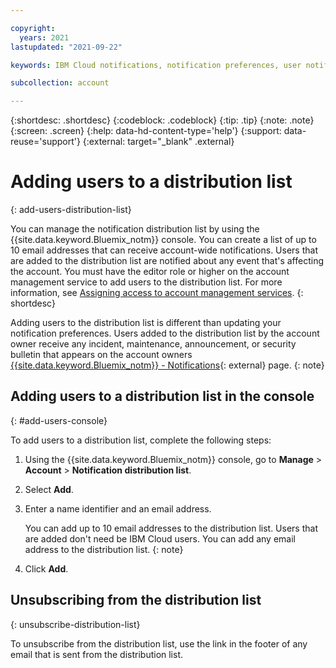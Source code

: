 ```yaml
---

copyright:
  years: 2021
lastupdated: "2021-09-22"

keywords: IBM Cloud notifications, notification preferences, user notifications, distribution list, notification distribution list

subcollection: account

---
```


{:shortdesc: .shortdesc}
{:codeblock: .codeblock}
{:tip: .tip}
{:note: .note}
{:screen: .screen}
{:help: data-hd-content-type='help'} 
{:support: data-reuse='support'} 
{:external: target="_blank" .external}

# Adding users to a distribution list 
{: add-users-distribution-list}

You can manage the notification distribution list by using the {{site.data.keyword.Bluemix_notm}} console. You can create a list of up to 10 email addresses that can receive account-wide notifications. Users that are added to the distribution list are notified about any event that's affecting the account. You must have the editor role or higher on the account management service to add users to the distribution list. For more information, see [Assigning access to account management services](/docs/account?topic=account-account-services).
{: shortdesc}

Adding users to the distribution list is different than updating your notification preferences. Users added to the distribution list by the account owner receive any incident, maintenance, announcement, or security bulletin that appears on the account owners [{{site.data.keyword.Bluemix_notm}} - Notifications](https://cloud.ibm.com/notifications){: external} page. 
{: note}

## Adding users to a distribution list in the console
{: #add-users-console}

To add users to a distribution list, complete the following steps: 
1. Using the {{site.data.keyword.Bluemix_notm}} console, go to **Manage** > **Account** > **Notification distribution list**. 
2. Select **Add**. 
3. Enter a name identifier and an email address. 

   You can add up to 10 email addresses to the distribution list. Users that are added don't need be IBM Cloud users. You can add any email address to the distribution list. 
   {: note}
  
4. Click **Add**. 

## Unsubscribing from the distribution list
{: unsubscribe-distribution-list}

To unsubscribe from the distribution list, use the link in the footer of any email that is sent from the distribution list. 
